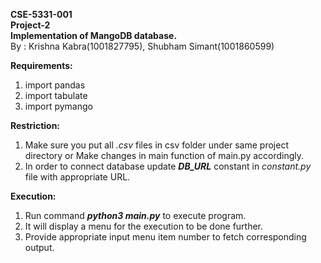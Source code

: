**CSE-5331-001**\
**Project-2**\
**Implementation of MangoDB database.**\
By : Krishna Kabra(1001827795), 
Shubham Simant(1001860599)

**Requirements:**
1. import pandas
2. import tabulate
3. import pymango

**Restriction:**
1. Make sure you put all _.csv_ files in csv folder under same project directory
or Make changes in main function of main.py accordingly.
2. In order to connect database update **_DB_URL_** constant in _constant.py_ file with appropriate URL. 

**Execution:**
1. Run command **_python3 main.py_** to execute program.
2. It will display a menu for the execution to be done further.
3. Provide appropriate input menu item number to fetch corresponding output.   

